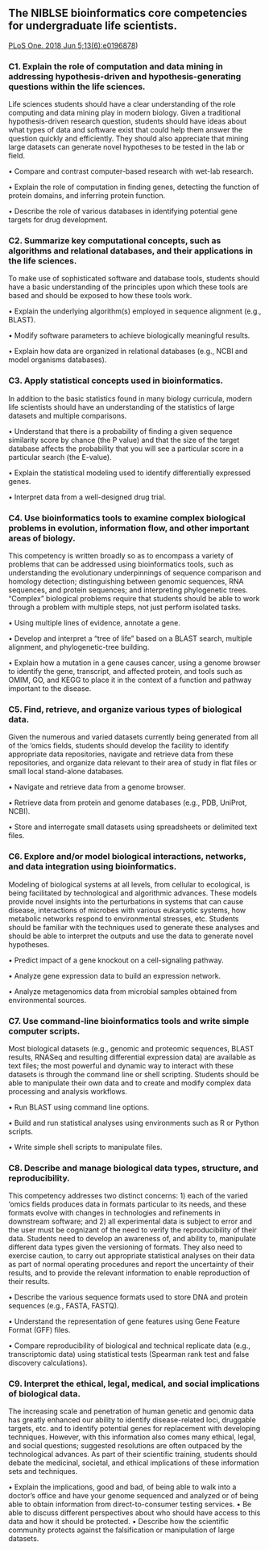 ## The NIBLSE bioinformatics core competencies for undergraduate life scientists.
[PLoS One. 2018 Jun 5;13(6):e0196878](https://pmc.ncbi.nlm.nih.gov/articles/PMC5988330/#pone.0196878.t002))
### C1. Explain the role of computation and data mining in addressing hypothesis-driven and hypothesis-generating questions within the life sciences. 
Life sciences students should have a clear understanding of the role computing and data mining play in modern biology. Given a traditional hypothesis-driven research question, students should have ideas about what types of data and software exist that could help them answer the question quickly and efficiently. They should also appreciate that mining large datasets can generate novel hypotheses to be tested in the lab or field.

• Compare and contrast computer-based research with wet-lab research.

• Explain the role of computation in finding genes, detecting the function of protein domains, and inferring protein function.

• Describe the role of various databases in identifying potential gene targets for drug development.

### C2. Summarize key computational concepts, such as algorithms and relational databases, and their applications in the life sciences. 
To make use of sophisticated software and database tools, students should have a basic understanding of the principles upon which these tools are based and should be exposed to how these tools work.

• Explain the underlying algorithm(s) employed in sequence alignment (e.g., BLAST).

• Modify software parameters to achieve biologically meaningful results.

• Explain how data are organized in relational databases (e.g., NCBI and model organisms databases).

### C3. Apply statistical concepts used in bioinformatics. 
In addition to the basic statistics found in many biology curricula, modern life scientists should have an understanding of the statistics of large datasets and multiple comparisons.

• Understand that there is a probability of finding a given sequence similarity score by chance (the P value) and that the size of the target database affects the probability that you will see a particular score in a particular search (the E-value).

• Explain the statistical modeling used to identify differentially expressed genes.

• Interpret data from a well-designed drug trial.

### C4. Use bioinformatics tools to examine complex biological problems in evolution, information flow, and other important areas of biology. 
This competency is written broadly so as to encompass a variety of problems that can be addressed using bioinformatics tools, such as understanding the evolutionary underpinnings of sequence comparison and homology detection; distinguishing between genomic sequences, RNA sequences, and protein sequences; and interpreting phylogenetic trees. “Complex” biological problems require that students should be able to work through a problem with multiple steps, not just perform isolated tasks.

• Using multiple lines of evidence, annotate a gene.

• Develop and interpret a “tree of life” based on a BLAST search, multiple alignment, and phylogenetic-tree building.

• Explain how a mutation in a gene causes cancer, using a genome browser to identify the gene, transcript, and affected protein, and tools such as OMIM, GO, and KEGG to place it in the context of a function and pathway important to the disease.

### C5. Find, retrieve, and organize various types of biological data. 
Given the numerous and varied datasets currently being generated from all of the ‘omics fields, students should develop the facility to identify appropriate data repositories, navigate and retrieve data from these repositories, and organize data relevant to their area of study in flat files or small local stand-alone databases.

• Navigate and retrieve data from a genome browser.

• Retrieve data from protein and genome databases (e.g., PDB, UniProt, NCBI).

• Store and interrogate small datasets using spreadsheets or delimited text files.

### C6. Explore and/or model biological interactions, networks, and data integration using bioinformatics. 
Modeling of biological systems at all levels, from cellular to ecological, is being facilitated by technological and algorithmic advances. These models provide novel insights into the perturbations in systems that can cause disease, interactions of microbes with various eukaryotic systems, how metabolic networks respond to environmental stresses, etc. Students should be familiar with the techniques used to generate these analyses and should be able to interpret the outputs and use the data to generate novel hypotheses.

• Predict impact of a gene knockout on a cell-signaling pathway.

• Analyze gene expression data to build an expression network.

• Analyze metagenomics data from microbial samples obtained from environmental sources.

### C7. Use command-line bioinformatics tools and write simple computer scripts. 
Most biological datasets (e.g., genomic and proteomic sequences, BLAST results, RNASeq and resulting differential expression data) are available as text files; the most powerful and dynamic way to interact with these datasets is through the command line or shell scripting. Students should be able to manipulate their own data and to create and modify complex data processing and analysis workflows.

• Run BLAST using command line options.

• Build and run statistical analyses using environments such as R or Python scripts.

• Write simple shell scripts to manipulate files.

### C8. Describe and manage biological data types, structure, and reproducibility. 
This competency addresses two distinct concerns: 1) each of the varied ‘omics fields produces data in formats particular to its needs, and these formats evolve with changes in technologies and refinements in downstream software; and 2) all experimental data is subject to error and the user must be cognizant of the need to verify the reproducibility of their data. Students need to develop an awareness of, and ability to, manipulate different data types given the versioning of formats. They also need to exercise caution, to carry out appropriate statistical analyses on their data as part of normal operating procedures and report the uncertainty of their results, and to provide the relevant information to enable reproduction of their results.

• Describe the various sequence formats used to store DNA and protein sequences (e.g., FASTA, FASTQ).

• Understand the representation of gene features using Gene Feature Format (GFF) files.

• Compare reproducibility of biological and technical replicate data (e.g., transcriptomic data) using statistical tests (Spearman rank test and false discovery calculations).

### C9. Interpret the ethical, legal, medical, and social implications of biological data. 
The increasing scale and penetration of human genetic and genomic data has greatly enhanced our ability to identify disease-related loci, druggable targets, etc. and to identify potential genes for replacement with developing techniques. However, with this information also comes many ethical, legal, and social questions; suggested resolutions are often outpaced by the technological advances. As part of their scientific training, students should debate the medicinal, societal, and ethical implications of these information sets and techniques.

• Explain the implications, good and bad, of being able to walk into a doctor’s office and have your genome sequenced and analyzed or of being able to obtain information from direct-to-consumer testing services.
• Be able to discuss different perspectives about who should have access to this data and how it should be protected.
• Describe how the scientific community protects against the falsification or manipulation of large datasets.
